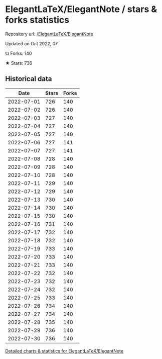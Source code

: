 # ElegantLaTeX/ElegantNote / stars & forks statistics

Repository url: [/ElegantLaTeX/ElegantNote](https://github.com/ElegantLaTeX/ElegantNote)

Updated on Oct 2022, 07

☋ Forks: 140

★ Stars: 736

## Historical data
| Date | Stars | Forks |
|------|-------|-------|
| 2022-07-01 | 726 | 140 | 
| 2022-07-02 | 726 | 140 | 
| 2022-07-03 | 727 | 140 | 
| 2022-07-04 | 727 | 140 | 
| 2022-07-05 | 727 | 140 | 
| 2022-07-06 | 727 | 141 | 
| 2022-07-07 | 727 | 141 | 
| 2022-07-08 | 728 | 140 | 
| 2022-07-09 | 728 | 140 | 
| 2022-07-10 | 728 | 140 | 
| 2022-07-11 | 729 | 140 | 
| 2022-07-12 | 729 | 140 | 
| 2022-07-13 | 730 | 140 | 
| 2022-07-14 | 730 | 140 | 
| 2022-07-15 | 730 | 140 | 
| 2022-07-16 | 731 | 140 | 
| 2022-07-17 | 732 | 140 | 
| 2022-07-18 | 732 | 140 | 
| 2022-07-19 | 733 | 140 | 
| 2022-07-20 | 733 | 140 | 
| 2022-07-21 | 733 | 140 | 
| 2022-07-22 | 732 | 140 | 
| 2022-07-23 | 732 | 140 | 
| 2022-07-24 | 732 | 140 | 
| 2022-07-25 | 733 | 140 | 
| 2022-07-26 | 734 | 140 | 
| 2022-07-27 | 734 | 140 | 
| 2022-07-28 | 735 | 140 | 
| 2022-07-29 | 736 | 140 | 
| 2022-07-30 | 736 | 140 | 


[Detailed charts & statistics for ElegantLaTeX/ElegantNote](https://reviewgithub.com/rep/ElegantLaTeX/ElegantNote)
